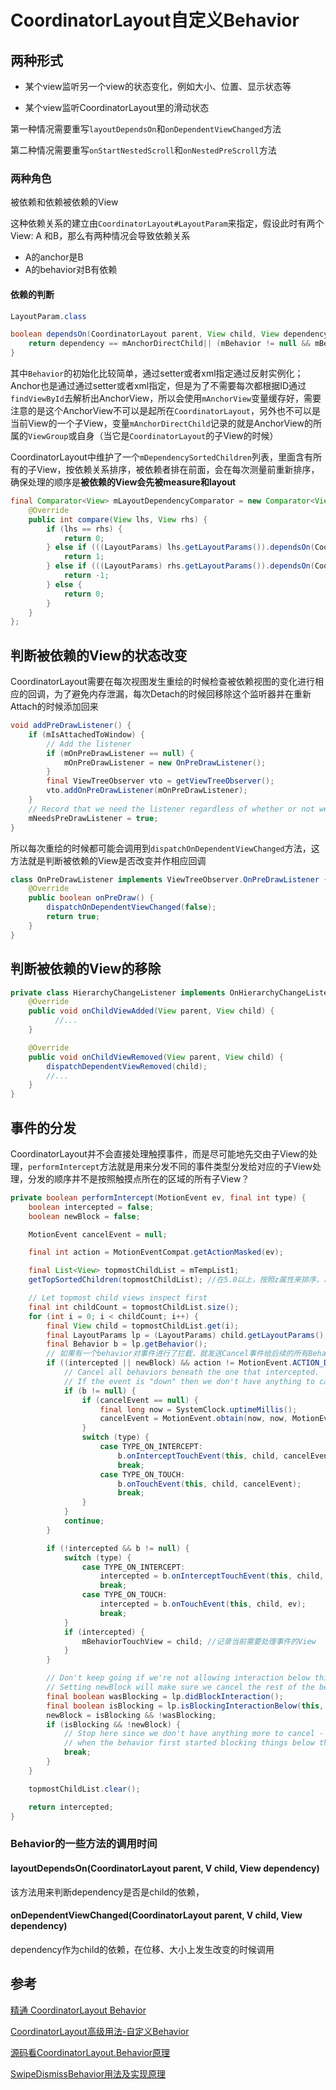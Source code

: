 # CoordinatorLayout自定义Behavior

## 两种形式

- 某个view监听另一个view的状态变化，例如大小、位置、显示状态等

- 某个view监听CoordinatorLayout里的滑动状态

第一种情况需要重写`layoutDependsOn`和`onDependentViewChanged`方法

第二种情况需要重写`onStartNestedScroll`和`onNestedPreScroll`方法

### 两种角色

被依赖和依赖被依赖的View

这种依赖关系的建立由`CoordinatorLayout#LayoutParam`来指定，假设此时有两个View: A 和B，那么有两种情况会导致依赖关系

- A的anchor是B
- A的behavior对B有依赖

#### 依赖的判断

```java
LayoutParam.class

boolean dependsOn(CoordinatorLayout parent, View child, View dependency) {
    return dependency == mAnchorDirectChild|| (mBehavior != null && mBehavior.layoutDependsOn(parent, child, dependency));
}
```

其中`Behavior`的初始化比较简单，通过setter或者xml指定通过反射实例化；Anchor也是通过通过setter或者xml指定，但是为了不需要每次都根据ID通过`findViewById`去解析出AnchorView，所以会使用`mAnchorView`变量缓存好，需要注意的是这个AnchorView不可以是起所在`CoordinatorLayout`，另外也不可以是当前View的一个子View，变量`mAnchorDirectChild`记录的就是AnchorView的所属的`ViewGroup`或自身（当它是`CoordinatorLayout`的子View的时候）

CoordinatorLayout中维护了一个`mDependencySortedChildren`列表，里面含有所有的子View，按依赖关系排序，被依赖者排在前面，会在每次测量前重新排序，确保处理的顺序是**被依赖的View会先被measure和layout**

```java
final Comparator<View> mLayoutDependencyComparator = new Comparator<View>() {
    @Override
    public int compare(View lhs, View rhs) {
        if (lhs == rhs) {
            return 0;
        } else if (((LayoutParams) lhs.getLayoutParams()).dependsOn(CoordinatorLayout.this, lhs, rhs)) {
            return 1;
        } else if (((LayoutParams) rhs.getLayoutParams()).dependsOn(CoordinatorLayout.this, rhs, lhs)) {
            return -1;
        } else {
            return 0;
        }
    }
};
```

## 判断被依赖的View的状态改变

CoordinatorLayout需要在每次视图发生重绘的时候检查被依赖视图的变化进行相应的回调，为了避免内存泄漏，每次Detach的时候回移除这个监听器并在重新Attach的时候添加回来

```java
void addPreDrawListener() {
    if (mIsAttachedToWindow) {
        // Add the listener
        if (mOnPreDrawListener == null) {
            mOnPreDrawListener = new OnPreDrawListener();
        }
        final ViewTreeObserver vto = getViewTreeObserver();
        vto.addOnPreDrawListener(mOnPreDrawListener);
    }
    // Record that we need the listener regardless of whether or not we're attached. We'll add the real listener when we become attached.
    mNeedsPreDrawListener = true;
}
```

所以每次重绘的时候都可能会调用到`dispatchOnDependentViewChanged`方法，这方法就是判断被依赖的View是否改变并作相应回调

```java
class OnPreDrawListener implements ViewTreeObserver.OnPreDrawListener {
    @Override
    public boolean onPreDraw() {
        dispatchOnDependentViewChanged(false);
        return true;
    }
}
```

## 判断被依赖的View的移除

```java
private class HierarchyChangeListener implements OnHierarchyChangeListener {
    @Override
    public void onChildViewAdded(View parent, View child) {
          //...
    }

    @Override
    public void onChildViewRemoved(View parent, View child) {
        dispatchDependentViewRemoved(child);
        //...
    }
}
```

## 事件的分发

CoordinatorLayout并不会直接处理触摸事件，而是尽可能地先交由子View的处理，`performIntercept`方法就是用来分发不同的事件类型分发给对应的子View处理，分发的顺序并不是按照触摸点所在的区域的所有子View？

```java
private boolean performIntercept(MotionEvent ev, final int type) {
    boolean intercepted = false;
    boolean newBlock = false;

    MotionEvent cancelEvent = null;

    final int action = MotionEventCompat.getActionMasked(ev);

    final List<View> topmostChildList = mTempList1;
    getTopSortedChildren(topmostChildList); //在5.0以上，按照z属性来排序，以下，则是按照添加顺序或者自定义的绘制顺序来排列

    // Let topmost child views inspect first
    final int childCount = topmostChildList.size();
    for (int i = 0; i < childCount; i++) {
        final View child = topmostChildList.get(i);
        final LayoutParams lp = (LayoutParams) child.getLayoutParams();
        final Behavior b = lp.getBehavior();
        // 如果有一个behavior对事件进行了拦截，就发送Cancel事件给后续的所有Behavior。假设之前还没有Intercept发生，那么所有的事件都平等地对所有含有behavior的view进行分发，现在intercept忽然出现，那么相应的我们就要对除了Intercept的view发出Cancel
        if ((intercepted || newBlock) && action != MotionEvent.ACTION_DOWN) {
            // Cancel all behaviors beneath the one that intercepted.
            // If the event is "down" then we don't have anything to cancel yet.
            if (b != null) {
                if (cancelEvent == null) {
                    final long now = SystemClock.uptimeMillis();
                    cancelEvent = MotionEvent.obtain(now, now, MotionEvent.ACTION_CANCEL, 0.0f, 0.0f, 0);
                }
                switch (type) {
                    case TYPE_ON_INTERCEPT:
                        b.onInterceptTouchEvent(this, child, cancelEvent);
                        break;
                    case TYPE_ON_TOUCH:
                        b.onTouchEvent(this, child, cancelEvent);
                        break;
                }
            }
            continue;
        }

        if (!intercepted && b != null) {
            switch (type) {
                case TYPE_ON_INTERCEPT:
                    intercepted = b.onInterceptTouchEvent(this, child, ev);
                    break;
                case TYPE_ON_TOUCH:
                    intercepted = b.onTouchEvent(this, child, ev);  
                    break;
            }
            if (intercepted) {
                mBehaviorTouchView = child; //记录当前需要处理事件的View
            }
        }

        // Don't keep going if we're not allowing interaction below this.
        // Setting newBlock will make sure we cancel the rest of the behaviors.
        final boolean wasBlocking = lp.didBlockInteraction();
        final boolean isBlocking = lp.isBlockingInteractionBelow(this, child);
        newBlock = isBlocking && !wasBlocking;
        if (isBlocking && !newBlock) {
            // Stop here since we don't have anything more to cancel - we already did
            // when the behavior first started blocking things below this point.
            break;
        }
    }

    topmostChildList.clear();

    return intercepted;
}
```

### Behavior的一些方法的调用时间

#### layoutDependsOn(CoordinatorLayout parent, V child, View dependency)

该方法用来判断dependency是否是child的依赖，

#### onDependentViewChanged(CoordinatorLayout parent, V child, View dependency)

dependency作为child的依赖，在位移、大小上发生改变的时候调用

## 参考

[精通 CoordinatorLayout Behavior](http://blog.chengyunfeng.com/?p=906)

[CoordinatorLayout高级用法-自定义Behavior](http://blog.csdn.net/qibin0506/article/details/50290421)

[源码看CoordinatorLayout.Behavior原理](http://blog.csdn.net/qibin0506/article/details/50377592)

[SwipeDismissBehavior用法及实现原理](http://www.jcodecraeer.com/a/anzhuokaifa/androidkaifa/2015/1103/3650.html)
